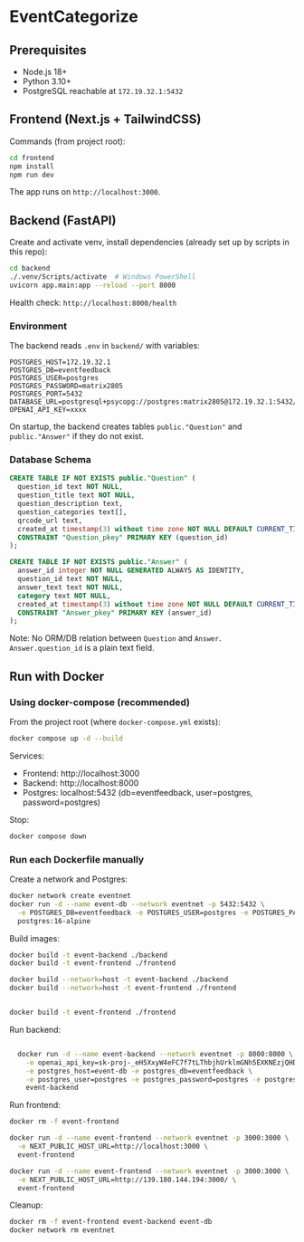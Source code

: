 # EventCategorize

## Prerequisites
- Node.js 18+
- Python 3.10+
- PostgreSQL reachable at `172.19.32.1:5432`

## Frontend (Next.js + TailwindCSS)

Commands (from project root):

```bash
cd frontend
npm install
npm run dev
```

The app runs on `http://localhost:3000`.

## Backend (FastAPI)

Create and activate venv, install dependencies (already set up by scripts in this repo):

```bash
cd backend
./.venv/Scripts/activate  # Windows PowerShell
uvicorn app.main:app --reload --port 8000
```

Health check: `http://localhost:8000/health`

### Environment
The backend reads `.env` in `backend/` with variables:

```
POSTGRES_HOST=172.19.32.1
POSTGRES_DB=eventfeedback
POSTGRES_USER=postgres
POSTGRES_PASSWORD=matrix2805
POSTGRES_PORT=5432
DATABASE_URL=postgresql+psycopg://postgres:matrix2805@172.19.32.1:5432/eventfeedback
OPENAI_API_KEY=xxxx
```

On startup, the backend creates tables `public."Question"` and `public."Answer"` if they do not exist.

### Database Schema

```sql
CREATE TABLE IF NOT EXISTS public."Question" (
  question_id text NOT NULL,
  question_title text NOT NULL,
  question_description text,
  question_categories text[],
  qrcode_url text,
  created_at timestamp(3) without time zone NOT NULL DEFAULT CURRENT_TIMESTAMP,
  CONSTRAINT "Question_pkey" PRIMARY KEY (question_id)
);

CREATE TABLE IF NOT EXISTS public."Answer" (
  answer_id integer NOT NULL GENERATED ALWAYS AS IDENTITY,
  question_id text NOT NULL,
  answer_text text NOT NULL,
  category text NOT NULL,
  created_at timestamp(3) without time zone NOT NULL DEFAULT CURRENT_TIMESTAMP,
  CONSTRAINT "Answer_pkey" PRIMARY KEY (answer_id)
);
```

Note: No ORM/DB relation between `Question` and `Answer`. `Answer.question_id` is a plain text field.

## Run with Docker

### Using docker-compose (recommended)

From the project root (where `docker-compose.yml` exists):

```bash
docker compose up -d --build
```

Services:
- Frontend: http://localhost:3000
- Backend: http://localhost:8000
- Postgres: localhost:5432 (db=eventfeedback, user=postgres, password=postgres)

Stop:

```bash
docker compose down
```

### Run each Dockerfile manually

Create a network and Postgres:

```bash
docker network create eventnet
docker run -d --name event-db --network eventnet -p 5432:5432 \
  -e POSTGRES_DB=eventfeedback -e POSTGRES_USER=postgres -e POSTGRES_PASSWORD=postgres \
  postgres:16-alpine
```

Build images:

```bash
docker build -t event-backend ./backend
docker build -t event-frontend ./frontend

docker build --network=host -t event-backend ./backend
docker build --network=host -t event-frontend ./frontend


docker build -t event-frontend ./frontend

```

Run backend:

```bash

  docker run -d --name event-backend --network eventnet -p 8000:8000 \
    -e openai_api_key=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 \
    -e postgres_host=event-db -e postgres_db=eventfeedback \
    -e postgres_user=postgres -e postgres_password=postgres -e postgres_port=5432 \
    event-backend  
```

Run frontend:
```bash
docker rm -f event-frontend
```

```bash
docker run -d --name event-frontend --network eventnet -p 3000:3000 \
  -e NEXT_PUBLIC_HOST_URL=http://localhost:3000 \
  event-frontend

docker run -d --name event-frontend --network eventnet -p 3000:3000 \
  -e NEXT_PUBLIC_HOST_URL=http://139.180.144.194:3000/ \
  event-frontend  
```

Cleanup:

```bash
docker rm -f event-frontend event-backend event-db
docker network rm eventnet
```
